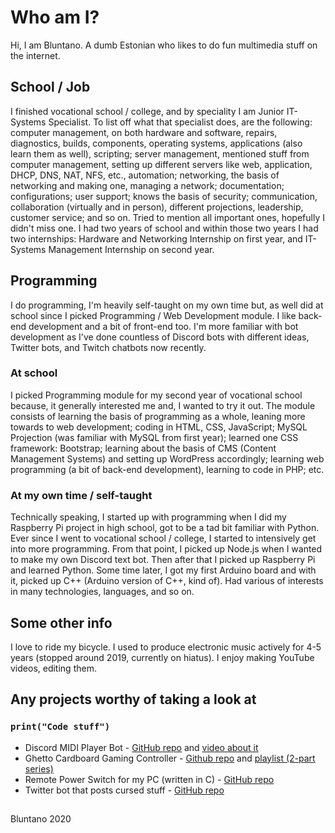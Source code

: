 # Who am I?

Hi, I am Bluntano. A dumb Estonian who likes to do fun multimedia stuff on the internet.

## School / Job

I finished vocational school / college, and by speciality I am Junior IT-Systems Specialist. To list off what that specialist does, are the following: computer management, on both hardware and software, repairs, diagnostics, builds, components, operating systems, applications (also learn them as well), scripting; server management, mentioned stuff from computer management, setting up different servers like web, application, DHCP, DNS, NAT, NFS, etc., automation; networking, the basis of networking and making one, managing a network; documentation; configurations; user support; knows the basis of security; communication, collaboration (virtually and in person), different projections, leadership, customer service; and so on. Tried to mention all important ones, hopefully I didn't miss one. I had two years of school and within those two years I had two internships: Hardware and Networking Internship on first year, and IT-Systems Management Internship on second year.

## Programming

I do programming, I'm heavily self-taught on my own time but, as well did at school since I picked Programming / Web Development module. I like back-end development and a bit of front-end too. I'm more familiar with bot development as I've done countless of Discord bots with different ideas, Twitter bots, and Twitch chatbots now recently.

### At school

I picked Programming module for my second year of vocational school because, it generally interested me and, I wanted to try it out. The module consists of learning the basis of programming as a whole, leaning more towards to web development; coding in HTML, CSS, JavaScript; MySQL Projection (was familiar with MySQL from first year); learned one CSS framework: Bootstrap; learning about the basis of CMS (Content Management Systems) and setting up WordPress accordingly; learning web programming (a bit of back-end development), learning to code in PHP; etc.

### At my own time / self-taught

Technically speaking, I started up with programming when I did my Raspberry Pi project in high school, got to be a tad bit familiar with Python. Ever since I went to vocational school / college, I started to intensively get into more programming. From that point, I picked up Node.js when I wanted to make my own Discord text bot. Then after that I picked up Raspberry Pi and learned Python. Some time later, I got my first Arduino board and with it, picked up C++ (Arduino version of C++, kind of). Had various of interests in many technologies, languages, and so on.

## Some other info

I love to ride my bicycle. I used to produce electronic music actively for 4-5 years (stopped around 2019, currently on hiatus). I enjoy making YouTube videos, editing them.

## Any projects worthy of taking a look at

### `print("Code stuff")`

- Discord MIDI Player Bot - [GitHub repo](https://github.com/bluntano/discord-midi-player) and [video about it](https://www.youtube.com/watch?v=Yv1x1nho_H0)
- Ghetto Cardboard Gaming Controller - [Github repo](https://github.com/bluntano/mpr121-gaming-controller) and [playlist (2-part series)](https://www.youtube.com/playlist?list=PLHh1hzSLY5ZOJZeN1oAI7fYdnp7C5IyMl)
- Remote Power Switch for my PC (written in C) - [GitHub repo](https://github.com/bluntano/power-switch-c)
- Twitter bot that posts cursed stuff - [GitHub repo](https://github.com/bluntano/twitter-cursed-bot)

##

Bluntano 2020
